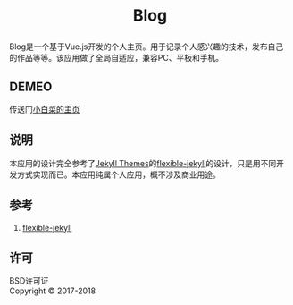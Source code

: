# <p align="center">Blog</p>

Blog是一个基于Vue.js开发的个人主页。用于记录个人感兴趣的技术，发布自己的作品等等。该应用做了全局自适应，兼容PC、平板和手机。

## DEMEO 
传送门[小白菜的主页](http://XBC125905.github.io/)
## 说明
本应用的设计完全参考了[Jekyll Themes](http://jekyllthemes.org/)的[flexible-jekyll](http://artemsheludko.pw/flexible-jekyll/)的设计，只是用不同开发方式实现而已。本应用纯属个人应用，概不涉及商业用途。
## 参考
1. [flexible-jekyll](http://artemsheludko.pw/flexible-jekyll/)
## 许可
BSD许可证<br>
Copyright © 2017-2018
